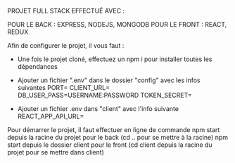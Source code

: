 PROJET FULL STACK EFFECTUÉ AVEC :

POUR LE BACK : EXPRESS, NODEJS, MONGODB
POUR LE FRONT : REACT, REDUX

Afin de configurer le projet, il vous faut :

- Une fois le projet cloné, effectuez un npm i pour installer toutes les dépendances

- Ajouter un fichier ".env" dans le dossier "config" avec les infos suivantes
  PORT=
  CLIENT_URL=
  DB_USER_PASS=USERNAME:PASSWORD
  TOKEN_SECRET=

- Ajouter un fichier .env dans "client" avec l'info suivante
  REACT_APP_API_URL=

Pour démarrer le projet, il faut effectuer en ligne de commande
  npm start depuis la racine du projet pour le back (cd .. pour se mettre à la racine)
  npm start depuis le dossier client pour le front (cd client depuis la racine du projet pour se mettre dans client)